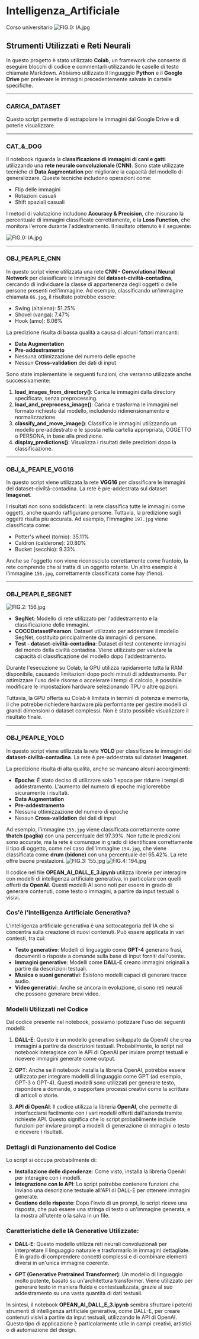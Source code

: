 # Intelligenza_Artificiale
Corso universitario 
![FIG.0: IA.jpg](/IMMAGINI/IA.png)

## Strumenti Utilizzati e Reti Neurali

In questo progetto è stato utilizzato **Colab**, un framework che consente di eseguire blocchi di codice e commentarli utilizzando le caselle di testo chiamate Markdown. Abbiamo utilizzato il linguaggio **Python** e il **Google Drive** per prelevare le immagini precedentemente salvate in cartelle specifiche.

---

### CARICA_DATASET

Questo script permette di estrapolare le immagini dal Google Drive e di poterle visualizzare.

---

### CAT_&_DOG

Il notebook riguarda la **classificazione di immagini di cani e gatti** utilizzando una **rete neurale convoluzionale (CNN)**. Sono state utilizzate tecniche di **Data Augmentation** per migliorare la capacità del modello di generalizzare. Queste tecniche includono operazioni come:

- Flip delle immagini
- Rotazioni casuali
- Shift spaziali casuali

I metodi di valutazione includono **Accuracy & Precision**, che misurano la percentuale di immagini classificate correttamente, e la **Loss Function**, che monitora l'errore durante l'addestramento. Il risultato ottenuto è il seguente:

![FIG.0: IA.jpg](/IMMAGINI/CAT.png)

---

### OBJ_PEAPLE_CNN

In questo script viene utilizzata una rete **CNN - Convolutional Neural Network** per classificare le immagini del **dataset-civiltà-contadina**, cercando di individuare la classe di appartenenza degli oggetti o delle persone presenti nell'immagine. Ad esempio, classificando un'immagine chiamata `86.jpg`, il risultato potrebbe essere:

- Swing (altalena): 51.25%
- Shovel (vanga): 7.47%
- Hook (amo): 6.06%

La predizione risulta di bassa qualità a causa di alcuni fattori mancanti:

- **Data Augmentation**
- **Pre-addestramento**
- Nessuna ottimizzazione del numero delle epoche
- Nessun **Cross-validation** dei dati di input

Sono state implementate le seguenti funzioni, che verranno utilizzate anche successivamente:

1. **load_images_from_directory()**: Carica le immagini dalla directory specificata, senza preprocessing.
2. **load_and_preprocess_image()**: Carica e trasforma le immagini nel formato richiesto dal modello, includendo ridimensionamento e normalizzazione.
3. **classify_and_move_image()**: Classifica le immagini utilizzando un modello pre-addestrato e le sposta nella cartella appropriata, OGGETTO o PERSONA, in base alla predizione.
4. **display_predictions()**: Visualizza i risultati delle predizioni dopo la classificazione.

---

### OBJ_&_PEAPLE_VGG16

In questo script viene utilizzata la rete **VGG16** per classificare le immagini del dataset-civiltà-contadina. La rete è pre-addestrata sul dataset **Imagenet**.

I risultati non sono soddisfacenti: la rete classifica tutte le immagini come oggetti, anche quando raffigurano persone. Tuttavia, la predizione sugli oggetti risulta più accurata. Ad esempio, l'immagine `197.jpg` viene classificata come:

- Potter's wheel (tornio): 35.11%
- Caldron (calderone): 20.80%
- Bucket (secchio): 9.33%

Anche se l'oggetto non viene riconosciuto correttamente come frantoio, la rete comprende che si tratta di un oggetto rotante. Un altro esempio è l'immagine `156.jpg`, correttamente classificata come hay (fieno).

---

### OBJ_PEAPLE_SEGNET

![FIG.2: 156.jpg](/IMMAGINI/156.png)

- **SegNet**: Modello di rete utilizzato per l'addestramento e la classificazione delle immagini.
- **COCODatasetPearson**: Dataset utilizzato per addestrare il modello SegNet, costituito principalmente da immagini di persone.
- **Test - dataset-civiltà-contadina**: Dataset di test contenente immagini del mondo della civiltà contadina. Viene utilizzato per valutare la capacità di classificazione del modello dopo l'addestramento.

Durante l'esecuzione su Colab, la GPU utilizza rapidamente tutta la RAM disponibile, causando limitazioni dopo pochi minuti di addestramento. Per ottimizzare l'uso delle risorse o accelerare i tempi di calcolo, è possibile modificare le impostazioni hardware selezionando TPU o altre opzioni.

Tuttavia, la GPU offerta su Colab è limitata in termini di potenza e memoria, il che potrebbe richiedere hardware più performante per gestire modelli di grandi dimensioni o dataset complessi. Non è stato possibile visualizzare il risultato finale.

---

### OBJ_PEAPLE_YOLO

In questo script viene utilizzata la rete **YOLO** per classificare le immagini del **dataset-civiltà-contadina**. La rete è pre-addestrata sul dataset **Imagenet**.

La predizione risulta di alta qualità, anche se mancano alcuni accorgimenti:

- **Epoche**: È stato deciso di utilizzare solo 1 epoca per ridurre i tempi di addestramento. L'aumento del numero di epoche migliorerebbe sicuramente i risultati.
- **Data Augmentation**
- **Pre-addestramento**
- Nessuna ottimizzazione del numero di epoche
- Nessun **Cross-validation** dei dati di input

Ad esempio, l'immagine `155.jpg` viene classificata correttamente come **thatch (paglia)** con una percentuale del 97.39%. Non tutte le predizioni sono accurate, ma la rete è comunque in grado di identificare correttamente il tipo di oggetto, come nel caso dell'immagine `194.jpg`, che viene classificata come **drum (bidone)** con una percentuale del 65.42%. La rete offre buone prestazioni.
![FIG.3: 155.jpg](/IMMAGINI/155.png)
![FIG.4: 194.jpg](/IMMAGINI/194.png)

Il codice nel file **OPEAN_AI_DALL_E_3.ipynb** utilizza librerie per interagire con modelli di intelligenza artificiale generativa, in particolare con quelli offerti da **OpenAI**. Questi modelli AI sono noti per essere in grado di generare contenuti, come testo o immagini, a partire da input testuali o visivi.

### Cos'è l'Intelligenza Artificiale Generativa?

L'intelligenza artificiale generativa è una sottocategoria dell'IA che si concentra sulla creazione di nuovi contenuti. Può essere applicata in vari contesti, tra cui:

- **Testo generativo**: Modelli di linguaggio come **GPT-4** generano frasi, documenti o risposte a domande sulla base di input forniti dall'utente.
- **Immagini generative**: Modelli come **DALL-E** creano immagini originali a partire da descrizioni testuali.
- **Musica o suoni generativi**: Esistono modelli capaci di generare tracce audio.
- **Video generativi**: Anche se ancora in evoluzione, ci sono reti neurali che possono generare brevi video.

### Modelli Utilizzati nel Codice

Dal codice presente nel notebook, possiamo ipotizzare l'uso dei seguenti modelli:

1. **DALL-E**: Questo è un modello generativo sviluppato da OpenAI che crea immagini a partire da descrizioni testuali. Probabilmente, lo script nel notebook interagisce con le API di OpenAI per inviare prompt testuali e ricevere immagini generate come output.

2. **GPT**: Anche se il notebook installa la libreria OpenAI, potrebbe essere utilizzato per integrare modelli di linguaggio come GPT (ad esempio, GPT-3 o GPT-4). Questi modelli sono utilizzati per generare testo, rispondere a domande, o supportare processi creativi come la scrittura di articoli o storie.

3. **API di OpenAI**: Il codice utilizza la libreria **OpenAI**, che permette di interfacciarsi facilmente con i vari modelli offerti dall'azienda tramite richieste API. Questo significa che lo script probabilmente include funzioni per inviare prompt a modelli di generazione di immagini o testo e ricevere i risultati.

### Dettagli di Funzionamento del Codice

Lo script si occupa probabilmente di:

- **Installazione delle dipendenze**: Come visto, installa la libreria OpenAI per interagire con i modelli.
- **Integrazione con le API**: Lo script potrebbe contenere funzioni che inviano una descrizione testuale all'API di DALL-E per ottenere immagini generate.
- **Gestione delle risposte**: Dopo l'invio di un prompt, lo script riceve una risposta, che può essere una stringa di testo o un'immagine generata, e la mostra all'utente o la salva in un file.

### Caratteristiche delle IA Generative Utilizzate:

- **DALL-E**: Questo modello utilizza reti neurali convoluzionali per interpretare il linguaggio naturale e trasformarlo in immagini dettagliate. È in grado di comprendere concetti complessi e di combinare elementi diversi in un'unica immagine coerente.
  
- **GPT (Generative Pretrained Transformer)**: Un modello di linguaggio molto potente, basato su un'architettura transformer. Viene utilizzato per generare testo in maniera fluida e contestualizzata, grazie al suo addestramento su una vasta quantità di dati testuali.

In sintesi, il notebook **OPEAN_AI_DALL_E_3.ipynb** sembra sfruttare i potenti strumenti di intelligenza artificiale generativa, come DALL-E, per creare contenuti visivi a partire da input testuali, utilizzando le API di OpenAI. Questo tipo di applicazione è particolarmente utile in campi creativi, artistici o di automazione del design.

